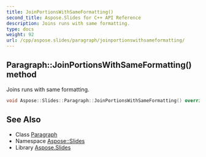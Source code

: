 ```yaml
---
title: JoinPortionsWithSameFormatting()
second_title: Aspose.Slides for C++ API Reference
description: Joins runs with same formatting.
type: docs
weight: 92
url: /cpp/aspose.slides/paragraph/joinportionswithsameformatting/
---
```

## Paragraph::JoinPortionsWithSameFormatting() method


Joins runs with same formatting.

```cpp
void Aspose::Slides::Paragraph::JoinPortionsWithSameFormatting() override
```

## See Also

* Class [Paragraph](./)
* Namespace [Aspose::Slides](../)
* Library [Aspose.Slides](../../)